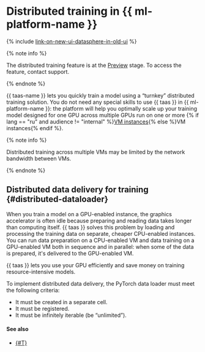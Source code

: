 # Distributed training in {{ ml-platform-name }}

{% include [link-on-new-ui-datasphere-in-old-ui](../../_includes/datasphere/datasphere-old-note.md) %}

{% note info %}

The distributed training feature is at the [Preview](../../overview/concepts/launch-stages.md) stage. To access the feature, contact support.

{% endnote %}

{{ taas-name }} lets you quickly train a model using a <q>turnkey</q> distributed training solution. You do not need any special skills to use {{ taas }} in {{ ml-platform-name }}: the platform will help you optimally scale up your training model designed for one GPU across multiple GPUs run on one or more {% if lang == "ru" and audience != "internal" %}[VM instances](../../glossary/vm.md){% else %}VM instances{% endif %}.

{% note info %}

Distributed training across multiple VMs may be limited by the network bandwidth between VMs.

{% endnote %}

## Distributed data delivery for training {#distributed-dataloader}

When you train a model on a GPU-enabled instance, the graphics accelerator is often idle because preparing and reading data takes longer than computing itself. {{ taas }} solves this problem by loading and processing the training data on separate, cheaper CPU-enabled instances. You can run data preparation on a CPU-enabled VM and data training on a GPU-enabled VM both in sequence and in parallel: when some of the data is prepared, it's delivered to the GPU-enabled VM.

{{ taas }} lets you use your GPU efficiently and save money on training resource-intensive models.

To implement distributed data delivery, the PyTorch data loader must meet the following criteria:

* It must be created in a separate cell.
* It must be registered.
* It must be infinitely iterable (be <q>unlimited</q>).

#### See also

* [{#T}](../operations/taas-run.md)


